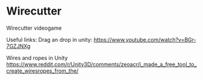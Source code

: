 # Wirecutter
Wirecutter videogame

Useful links:
Drag an drop in unity:
https://www.youtube.com/watch?v=BGr-7GZJNXg

Wires and ropes in Unity
https://www.reddit.com/r/Unity3D/comments/zeoacr/i_made_a_free_tool_to_create_wiresropes_from_the/
